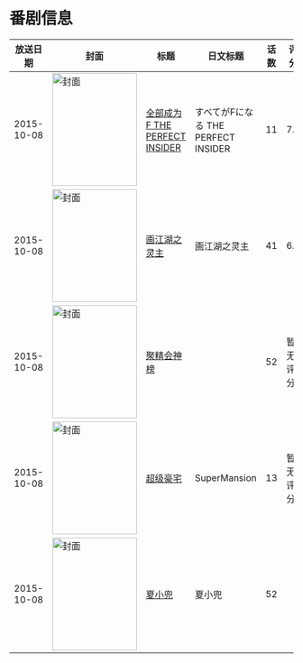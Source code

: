 # 番剧信息

|放送日期|封面|标题|日文标题|话数|评分|评分人数|
|---|---|---|---|---|---|---|
|2015-10-08|<img src="//lain.bgm.tv/pic/cover/c/a2/a8/118783_4Ze6G.jpg" alt="封面" style="width:150px;height:200px;object-fit:cover;">|[全部成为F THE PERFECT INSIDER](https://bangumi.tv/subject/118783)|すべてがFになる THE PERFECT INSIDER|11|7.0|2920人评分|
|2015-10-08|<img src="//lain.bgm.tv/pic/cover/c/bd/2a/147274_1ipI4.jpg" alt="封面" style="width:150px;height:200px;object-fit:cover;">|[画江湖之灵主](https://bangumi.tv/subject/147274)|画江湖之灵主|41|6.5|236人评分|
|2015-10-08|<img src="//lain.bgm.tv/pic/cover/c/73/a4/192605_4OdvR.jpg" alt="封面" style="width:150px;height:200px;object-fit:cover;">|[聚精会神榜](https://bangumi.tv/subject/192605)||52|暂无评分|少于10人评分|
|2015-10-08|<img src="//lain.bgm.tv/pic/cover/c/64/e2/199603_JzwwZ.jpg" alt="封面" style="width:150px;height:200px;object-fit:cover;">|[超级豪宅](https://bangumi.tv/subject/199603)|SuperMansion|13|暂无评分|少于10人评分|
|2015-10-08|<img src="//lain.bgm.tv/pic/cover/c/92/88/296157_9Bw9H.jpg" alt="封面" style="width:150px;height:200px;object-fit:cover;">|[夏小兜](https://bangumi.tv/subject/296157)|夏小兜|52|||

